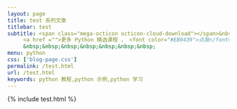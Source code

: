 ```yaml
---
layout: page
title: test 系列文章
titlebar: test
subtitle: <span class="mega-octicon octicon-cloud-download"></span>&nbsp;&nbsp;
     <a href ="">更多 Python 精选课程 ， <font color="#EB9439">点我</font>查看！</a><br/>
     &nbsp;&nbsp;&nbsp;&nbsp;&nbsp;&nbsp;&nbsp;
menu: python
css: ['blog-page.css']
permalink: /test.html
url: /test.html
keywords: python 教程,python 示例,python 学习
---
```


{% include test.html %}